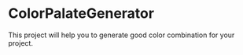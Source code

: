 # ColorPalateGenerator
This project will help you to generate good color combination for your project.
